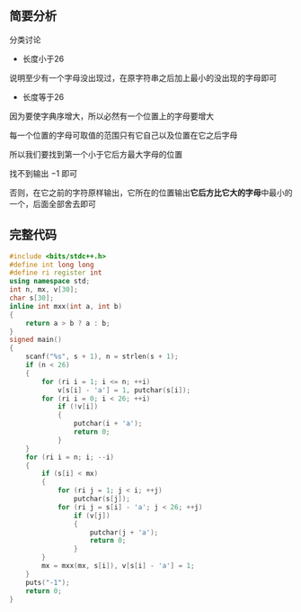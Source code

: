## 简要分析

分类讨论

- 长度小于26

说明至少有一个字母没出现过，在原字符串之后加上最小的没出现的字母即可

- 长度等于26

因为要使字典序增大，所以必然有一个位置上的字母要增大

每一个位置的字母可取值的范围只有它自己以及位置在它之后字母

所以我们要找到第一个小于它后方最大字母的位置

找不到输出 $-1$ 即可

否则，在它之前的字符原样输出，它所在的位置输出**它后方比它大的字母**中最小的一个，后面全部舍去即可

## 完整代码

```cpp
#include <bits/stdc++.h>
#define int long long
#define ri register int
using namespace std;
int n, mx, v[30];
char s[30];
inline int mxx(int a, int b)
{
	return a > b ? a : b;
}
signed main()
{
	scanf("%s", s + 1), n = strlen(s + 1);
	if (n < 26)
	{
		for (ri i = 1; i <= n; ++i)
			v[s[i] - 'a'] = 1, putchar(s[i]);
		for (ri i = 0; i < 26; ++i)
			if (!v[i])
			{
				putchar(i + 'a');
				return 0;
			}
	}
	for (ri i = n; i; --i)
	{
		if (s[i] < mx)
		{
			for (ri j = 1; j < i; ++j)
				putchar(s[j]);
			for (ri j = s[i] - 'a'; j < 26; ++j)
				if (v[j])
				{
					putchar(j + 'a');
					return 0;
				}
		}
		mx = mxx(mx, s[i]), v[s[i] - 'a'] = 1;
	}
	puts("-1");
	return 0;
}
```
